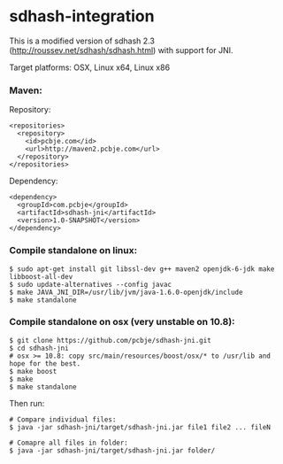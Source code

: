 sdhash-integration
==========

This is a modified version of sdhash 2.3 (http://roussev.net/sdhash/sdhash.html) with support for JNI.

Target platforms: OSX, Linux x64, Linux x86

### Maven:
Repository:
<pre><code>&lt;repositories>
  &lt;repository>
    &lt;id>pcbje.com&lt;/id>
    &lt;url>http://maven2.pcbje.com&lt;/url>
  &lt;/repository>
&lt;/repositories>
</code></pre>

Dependency:
<pre><code>&lt;dependency>
  &lt;groupId>com.pcbje&lt;/groupId>
  &lt;artifactId>sdhash-jni&lt;/artifactId>
  &lt;version>1.0-SNAPSHOT&lt;/version>
&lt;/dependency>
</code></pre>

### Compile standalone on linux:

<pre><code>$ sudo apt-get install git libssl-dev g++ maven2 openjdk-6-jdk make libboost-all-dev
$ sudo update-alternatives --config javac
$ make JAVA_JNI_DIR=/usr/lib/jvm/java-1.6.0-openjdk/include
$ make standalone</code></pre>

### Compile standalone on osx (very unstable on 10.8):
<pre><code>$ git clone https://github.com/pcbje/sdhash-jni.git
$ cd sdhash-jni
# osx >= 10.8: copy src/main/resources/boost/osx/* to /usr/lib and hope for the best.
$ make boost
$ make
$ make standalone</code></pre>


Then run:

<pre><code># Compare individual files: 
$ java -jar sdhash-jni/target/sdhash-jni.jar file1 file2 ... fileN

# Comapre all files in folder:
$ java -jar sdhash-jni/target/sdhash-jni.jar folder/</code></pre>
